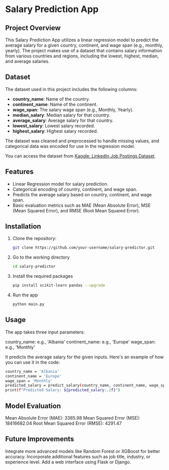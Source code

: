 # Salary Prediction App

## Project Overview
This Salary Prediction App utilizes a linear regression model to predict the average salary for a given country, continent, and wage span (e.g., monthly, yearly). The project makes use of a dataset that contains salary information from various countries and regions, including the lowest, highest, median, and average salaries.

## Dataset
The dataset used in this project includes the following columns:
- **country_name**: Name of the country.
- **continent_name**: Name of the continent.
- **wage_span**: The salary wage span (e.g., Monthly, Yearly).
- **median_salary**: Median salary for that country.
- **average_salary**: Average salary for that country.
- **lowest_salary**: Lowest salary recorded.
- **highest_salary**: Highest salary recorded.

The dataset was cleaned and preprocessed to handle missing values, and categorical data was encoded for use in the regression model.

You can access the dataset from [Kaggle: LinkedIn Job Postings Dataset]([https://www.kaggle.com/datasets/zedataweaver/global-salary-data]).

## Features
- Linear Regression model for salary prediction.
- Categorical encoding of country, continent, and wage span.
- Predicts the average salary based on country, continent, and wage span.
- Basic evaluation metrics such as MAE (Mean Absolute Error), MSE (Mean Squared Error), and RMSE (Root Mean Squared Error).

## Installation
1. Clone the repository:
   ```bash
   git clone https://github.com/your-username/salary-predictor.git
2. Go to the working directory
   ```bash
   cd salary-predictor
3. Install the required packages
   ```bash
   pip install scikit-learn pandas --upgrade
4. Run the app
   ```bash
   python main.py

## Usage
The app takes three input parameters:

  country_name: e.g., 'Albania'
  continent_name: e.g., 'Europe'
  wage_span: e.g., 'Monthly'
  
It predicts the average salary for the given inputs. Here's an example of how you can use it in the code:

```bash
country_name = 'Albania'
continent_name = 'Europe'
wage_span = 'Monthly'
predicted_salary = predict_salary(country_name, continent_name, wage_span)
print(f"Predicted Salary: ${predicted_salary:.2f}")
```

## Model Evaluation
  Mean Absolute Error (MAE): 3385.98
  Mean Squared Error (MSE): 18416682.04
  Root Mean Squared Error (RMSE): 4291.47

## Future Improvements
  Integrate more advanced models like Random Forest or XGBoost for better accuracy.
  Incorporate additional features such as job title, industry, or experience level.
  Add a web interface using Flask or Django.
